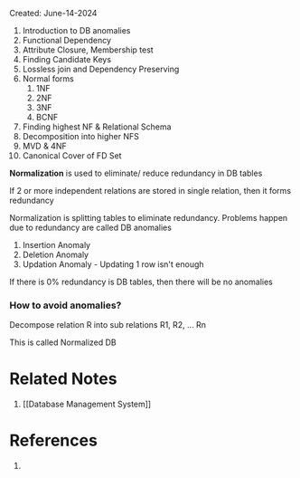 Created: June-14-2024

1. Introduction to DB anomalies
2. Functional Dependency
3. Attribute Closure, Membership test
4. Finding Candidate Keys
5. Lossless join and Dependency Preserving
6. Normal forms
	1. 1NF
	2. 2NF
	3. 3NF
	4. BCNF
7. Finding highest NF & Relational Schema
8. Decomposition into higher NFS
9. MVD & 4NF
10. Canonical Cover of FD Set

**Normalization** is used to eliminate/ reduce redundancy in DB tables

If 2 or more independent relations are stored in single relation, then it forms redundancy

Normalization is splitting tables to eliminate redundancy. Problems happen due to redundancy are called DB anomalies

1. Insertion Anomaly
2. Deletion Anomaly
3. Updation Anomaly - Updating 1 row isn't enough

If there is 0% redundancy is DB tables, then there will be no anomalies

### How to avoid anomalies?

Decompose relation R into sub relations R1, R2, ... Rn

This is called Normalized DB

# Related Notes

1. [[Database Management System]]
# References

1. 